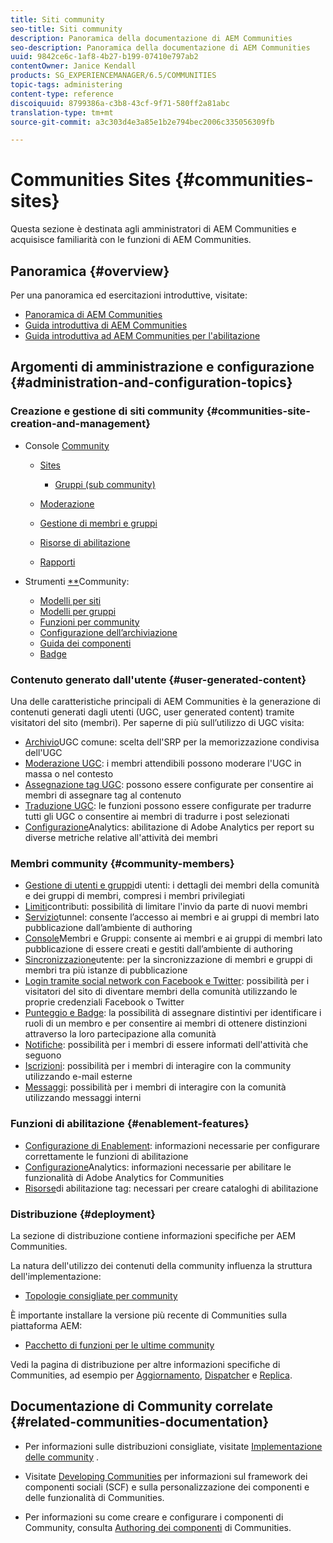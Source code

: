 ```yaml
---
title: Siti community
seo-title: Siti community
description: Panoramica della documentazione di AEM Communities
seo-description: Panoramica della documentazione di AEM Communities
uuid: 9842ce6c-1af8-4b27-b199-07410e797ab2
contentOwner: Janice Kendall
products: SG_EXPERIENCEMANAGER/6.5/COMMUNITIES
topic-tags: administering
content-type: reference
discoiquuid: 8799386a-c3b8-43cf-9f71-580ff2a81abc
translation-type: tm+mt
source-git-commit: a3c303d4e3a85e1b2e794bec2006c335056309fb

---
```



# Communities Sites {#communities-sites}

Questa sezione è destinata agli amministratori di AEM Communities e acquisisce familiarità con le funzioni di AEM Communities.

## Panoramica {#overview}

Per una panoramica ed esercitazioni introduttive, visitate:

* [Panoramica di AEM Communities](overview.md)
* [Guida introduttiva di AEM Communities](getting-started.md)
* [Guida introduttiva ad AEM Communities per l&#39;abilitazione](getting-started-enablement.md)

## Argomenti di amministrazione e configurazione {#administration-and-configuration-topics}

### Creazione e gestione di siti community {#communities-site-creation-and-management}

* Console [Community](consoles.md)

   * [Sites](sites-console.md)

      * [Gruppi (sub community)](groups.md)
   * [Moderazione](moderation.md)
   * [Gestione di membri e gruppi](members.md)
   * [Risorse di abilitazione](resources.md)
   * [Rapporti](reports.md)


* Strumenti [**](tools.md)Community:

   * [Modelli per siti](sites.md)
   * [Modelli per gruppi](tools-groups.md)
   * [Funzioni per community](functions.md)
   * [Configurazione dell’archiviazione](srp-config.md)
   * [Guida dei componenti](components-guide.md)
   * [Badge](badges.md)


### Contenuto generato dall&#39;utente {#user-generated-content}

Una delle caratteristiche principali di AEM Communities è la generazione di contenuti generati dagli utenti (UGC, user generated content) tramite visitatori del sito (membri). Per saperne di più sull’utilizzo di UGC visita:

* [Archivio](working-with-srp.md)UGC comune: scelta dell&#39;SRP per la memorizzazione condivisa dell&#39;UGC
* [Moderazione UGC](moderate-ugc.md): i membri attendibili possono moderare l&#39;UGC in massa o nel contesto
* [Assegnazione tag UGC](tag-ugc.md): possono essere configurate per consentire ai membri di assegnare tag al contenuto
* [Traduzione UGC](translate-ugc.md): le funzioni possono essere configurate per tradurre tutti gli UGC o consentire ai membri di tradurre i post selezionati
* [Configurazione](analytics.md)Analytics: abilitazione di Adobe Analytics per report su diverse metriche relative all&#39;attività dei membri

### Membri community {#community-members}

* [Gestione di utenti e gruppi](users.md)di utenti: i dettagli dei membri della comunità e dei gruppi di membri, compresi i membri privilegiati
* [Limiti](limits.md)contributi: possibilità di limitare l&#39;invio da parte di nuovi membri
* [Servizio](deploy-communities.md#tunnel-service-on-author)tunnel: consente l’accesso ai membri e ai gruppi di membri lato pubblicazione dall’ambiente di authoring
* [Console](members.md)Membri e Gruppi: consente ai membri e ai gruppi di membri lato pubblicazione di essere creati e gestiti dall’ambiente di authoring
* [Sincronizzazione](sync.md)utente: per la sincronizzazione di membri e gruppi di membri tra più istanze di pubblicazione
* [Login tramite social network con Facebook e Twitter](social-login.md): possibilità per i visitatori del sito di diventare membri della comunità utilizzando le proprie credenziali Facebook o Twitter
* [Punteggio e Badge](implementing-scoring.md): la possibilità di assegnare distintivi per identificare i ruoli di un membro e per consentire ai membri di ottenere distinzioni attraverso la loro partecipazione alla comunità
* [Notifiche](notifications.md): possibilità per i membri di essere informati dell&#39;attività che seguono
* [Iscrizioni](subscriptions.md): possibilità per i membri di interagire con la community utilizzando e-mail esterne
* [Messaggi](messaging.md): possibilità per i membri di interagire con la comunità utilizzando messaggi interni

### Funzioni di abilitazione {#enablement-features}

* [Configurazione di Enablement](enablement.md): informazioni necessarie per configurare correttamente le funzioni di abilitazione
* [Configurazione](analytics.md)Analytics: informazioni necessarie per abilitare le funzionalità di Adobe Analytics for Communities
* [Risorse](tag-resources.md)di abilitazione tag: necessari per creare cataloghi di abilitazione

### Distribuzione {#deployment}

La sezione di distribuzione contiene informazioni specifiche per AEM Communities.

La natura dell&#39;utilizzo dei contenuti della community influenza la struttura dell&#39;implementazione:

* [Topologie consigliate per community](topologies.md)

È importante installare la versione più recente di Communities sulla piattaforma AEM:

* [Pacchetto di funzioni per le ultime community](deploy-communities.md#latestfeaturepack)

Vedi la pagina di distribuzione per altre informazioni specifiche di Communities, ad esempio per [Aggiornamento](upgrade.md), [Dispatcher](dispatcher.md) e [Replica](deploy-communities.md#replication-agents-on-author).

## Documentazione di Community correlate {#related-communities-documentation}

* Per informazioni sulle distribuzioni consigliate, visitate [Implementazione delle community](deploy-communities.md) .

* Visitate [Developing Communities](communities.md) per informazioni sul framework dei componenti sociali (SCF) e sulla personalizzazione dei componenti e delle funzionalità di Communities.

* Per informazioni su come creare e configurare i componenti di Community, consulta [Authoring dei componenti](author-communities.md) di Communities.
